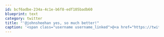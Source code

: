 ```yaml
---
id: bcf6adbe-234a-4c1e-b6f8-edf105badb60
blueprint: text
category: twitter
title: "'@johnsheehan yes, so much better!"
caption: '<span class="username username_linked">@<a href="https://twitter.com/johnsheehan" title="John Sheehan Was Here">johnsheehan</a></span> yes, so much better!'
---
```


